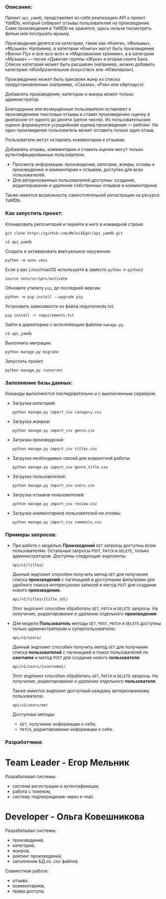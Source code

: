 ### Описание:

Проект `api_yamdb`, представляет из себя реализацию API к проект YaMDb, который
собирает отзывы пользователей на произведения. Сами произведения в YaMDb не хранятся,
здесь нельзя посмотреть фильм или послушать музыку.

Произведения делятся на категории, такие как «Книги», «Фильмы», «Музыка».
Например, в категории «Книги» могут быть произведения «Винни-Пух и все-все-все»
и «Марсианские хроники», а в категории «Музыка» — песня «Давеча» группы «Жуки»
и вторая сюита Баха. Список категорий может быть расширен (например, можно добавить
категорию «Изобразительное искусство» или «Ювелирка»).

Произведению может быть присвоен жанр из списка предустановленных
(например, «Сказка», «Рок» или «Артхаус»).

Добавлять произведения, категории и жанры может только администратор.

Благодарные или возмущённые пользователи оставляют к произведениям текстовые отзывы
и ставят произведению оценку в диапазоне от одного до десяти (целое число).
Из пользовательских оценок формируется усреднённая оценка произведения — рейтинг.
На одно произведение пользователь может оставить только один отзыв.

Пользователи могут оставлять комментарии к отзывам.

Добавлять отзывы, комментарии и ставить оценки могут только аутентифицированные пользователи.

* Просмотр информации: _произведения_, _категрии_, _жанры_, _отзовы к произведению_
и _комментарии к отзывам_, доступен для всех пользователей.
* Для авторизованных пользователей доступны: 
    создание, редактирование и удаление собственных _отзывов_ и _комментариев_.

Также имеется возможность самостоятельной регистрации на ресурсе YaMDb.


### Как запустить проект:

Клонировать репозиторий и перейти в него в командной строке:

```
git clone https://github.com/MelnikEgor/api_yamdb.git
```

```
cd api_yamdb
```

Cоздать и активировать виртуальное окружение:

```
python -m venv venv
```
Если у вас Linux/macOS используетй в заместо `python` -> `python3`

```
source venv/scripts/activate
```

Обновите утилиту `pip`, до последней версии.

```
python -m pip install --upgrade pip
```

Установить зависимости из файла requirements.txt:

```
pip install -r requirements.txt
```
Зайти в директорию с исполняющим файлом `manage.py`.

```
cd api_yamdb
```

Выполнить миграции:

```
python manage.py migrate
```

Запустить проект:

```
python manage.py runserver
```


### Заполнение базы данных:

Команды выполняются последовательно и с выключенным сервером.

* Загрузка _категорий_:
    ```
    python manage.py import_csv category.csv
    ```

* Загрузка _жанров:_
    ```
    python manage.py import_csv genre.csv
    ```

* Загркзка _произведений_:
    ```
    python manage.py import_csv titles.csv
    ```

* Загрузка необходимых связей для корректной работы:
    ```
    python manage.py import_csv genre_title.csv
    ```

* Загрузка _пользователей_:
    ```
    python manage.py import_csv users.csv
    ```

* Загрузка _отзывов пользователей_:
    ```
    python manage.py import_csv review.csv
    ```

* Загрузка _комментариев пользователей на отзовы_:
    ```
    python manage.py import_csv comments.csv
    ```


### Примеры запросов:

* При работе с моделью __Произведений__ `GET` запросы доступны всем пользователям. Остальные запросы `POST`, `PATCH` и `DELETE`, только администраторов.
    Доступны следующие эндпоинты:

    ```
    api/v1/titles/
    ```

    Данный эндпоинт способен получить метод `GET` для получения списка __произведений__ с пагинацией и доступными фильтрами для удобного поиска интересуюзих записей и метод `POST` для создание нового __произведения__.


    ```
    api/v1/titles/{title_id}/
    ```

    Этот эндпоинт способен обработать `GET`, `PATCH` и `DELETE` запросы. На _получение_, _редактирование_ и _удаление_ отдельного __произведения__.


* Для модели __Пользователь__ методы `GET`, `POST`, `PATCH` и `DELETE` доступны только администраторам и суперпользователю.

    ```
    api/v1/users/
    ```

    Данный эндпоинт способен получить метод `GET` для получения списка __пользователей__ с пагинацией и поиск пользователей по __username__ и метод `POST` для создание нового __пользователя__.

    ```
    api/v1/users/{username}/
    ```

    Этот эндпоинт способен обработать `GET`, `PATCH` и `DELETE` запросы. На _получение_, _редактирование_ и _удаление_ отдельного __пользователя__.

    Также имеется эндпоинт доступный каждому авторизованному пользователю.

    ```
    api/v1/users/me/
    ```
    Доступные методы:
    - `GET`, _получение_ информации о себе;
    - `PATCH`, _редактирование_ информации о себе.

### Разработчики:

# Team Leader - Егор Мельник

Разрабатывал системы:

- система регистрации и аутентификации,
- работа с токеном,
- систему подтверждения через e-mail.

# Developer - Ольга Ковешникова

Разрабатывал системы:

- произведений,
- категорий,
- жанров,
- рейтинг произведений,
- заполнение БД из .csv файлов.

Совместная работа:
- отзыва,
- комментариев,
- права доступа.
